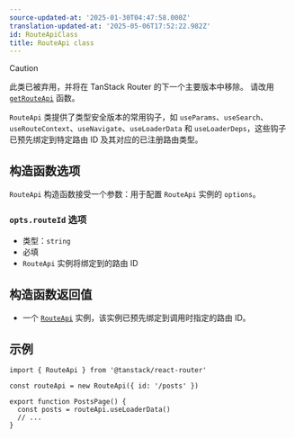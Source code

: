 ```yaml
---
source-updated-at: '2025-01-30T04:47:58.000Z'
translation-updated-at: '2025-05-06T17:52:22.982Z'
id: RouteApiClass
title: RouteApi class
---
```


> [!CAUTION]
> 此类已被弃用，并将在 TanStack Router 的下一个主要版本中移除。
> 请改用 [`getRouteApi`](./getRouteApiFunction.md) 函数。

`RouteApi` 类提供了类型安全版本的常用钩子，如 `useParams`、`useSearch`、`useRouteContext`、`useNavigate`、`useLoaderData` 和 `useLoaderDeps`，这些钩子已预先绑定到特定路由 ID 及其对应的已注册路由类型。

## 构造函数选项

`RouteApi` 构造函数接受一个参数：用于配置 `RouteApi` 实例的 `options`。

### `opts.routeId` 选项

- 类型：`string`
- 必填
- `RouteApi` 实例将绑定到的路由 ID

## 构造函数返回值

- 一个 [`RouteApi`](./RouteApiType.md) 实例，该实例已预先绑定到调用时指定的路由 ID。

## 示例

```tsx
import { RouteApi } from '@tanstack/react-router'

const routeApi = new RouteApi({ id: '/posts' })

export function PostsPage() {
  const posts = routeApi.useLoaderData()
  // ...
}
```
